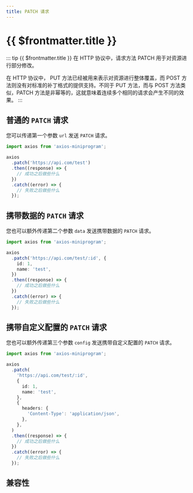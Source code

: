 ```yaml
---
title: PATCH 请求
---
```


# {{ $frontmatter.title }}

::: tip {{ $frontmatter.title }}
在 HTTP 协议中，请求方法 PATCH 用于对资源进行部分修改。

在 HTTP 协议中， PUT 方法已经被用来表示对资源进行整体覆盖，而 POST 方法则没有对标准的补丁格式的提供支持。不同于 PUT 方法，而与 POST 方法类似，PATCH 方法是非幂等的，这就意味着连续多个相同的请求会产生不同的效果。
:::

## 普通的 `PATCH` 请求

您可以传递第一个参数 `url` 发送 `PATCH` 请求。

```ts
import axios from 'axios-miniprogram';

axios
  .patch('https://api.com/test')
  .then((response) => {
    // 成功之后做些什么
  })
  .catch((error) => {
    // 失败之后做些什么
  });
```

## 携带数据的 `PATCH` 请求

您也可以额外传递第二个参数 `data` 发送携带数据的 `PATCH` 请求。

```ts
import axios from 'axios-miniprogram';

axios
  .patch('https://api.com/test/:id', {
    id: 1,
    name: 'test',
  })
  .then((response) => {
    // 成功之后做些什么
  })
  .catch((error) => {
    // 失败之后做些什么
  });
```

## 携带自定义配置的 `PATCH` 请求

您也可以额外传递第三个参数 `config` 发送携带自定义配置的 `PATCH` 请求。

```ts
import axios from 'axios-miniprogram';

axios
  .patch(
    'https://api.com/test/:id',
    {
      id: 1,
      name: 'test',
    },
    {
      headers: {
        'Content-Type': 'application/json',
      },
    },
  )
  .then((response) => {
    // 成功之后做些什么
  })
  .catch((error) => {
    // 失败之后做些什么
  });
```

## 兼容性

<VPCompatibility tt='2.42.0' />
